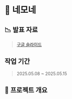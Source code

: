 # 🧩 네모네

## 📉 발표 자료

> [구글 슬라이드](https://docs.google.com/presentation/d/1By9SOWU9vbgbUKK545vJleMZaVxqWvp7WVfyxVjlfEU/edit?usp=sharing)

## 작업 기간

> 2025.05.08 ~ 2025.05.15

## 📌 프로젝트 개요
